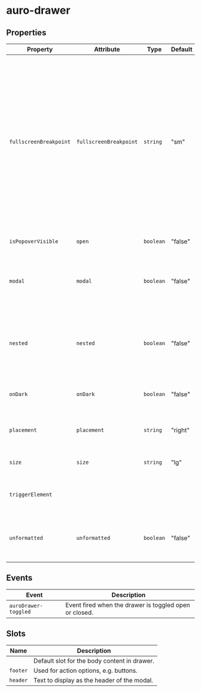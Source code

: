 # auro-drawer

## Properties

| Property               | Attribute              | Type      | Default | Description                                      |
|------------------------|------------------------|-----------|---------|--------------------------------------------------|
| `fullscreenBreakpoint` | `fullscreenBreakpoint` | `string`  | "sm"    | Defines the screen size breakpoint (`lg`, `md`, `sm`, or `xs`) at which the drawer switches to fullscreen mode on mobile.<br />When expanded, the drawer will automatically display in fullscreen mode if the screen size is equal to or smaller than the selected breakpoint. |
| `isPopoverVisible`     | `open`                 | `boolean` | "false" | Sets state of drawer to open.                    |
| `modal`                | `modal`                | `boolean` | "false" | Modal drawer restricts the user to take an action (no default close actions). |
| `nested`               | `nested`               | `boolean` | "false" | Sets the anchor placement for the bib. If true, bib will open based off its parent size and position. |
| `onDark`               | `onDark`               | `boolean` | "false" | Sets close icon to white for dark backgrounds.   |
| `placement`            | `placement`            | `string`  | "right" | Sets the placement of drawer bib to `right`, `left`, `top`, `bottom` |
| `size`                 | `size`                 | `string`  | "lg"    | Sets the size of drawer bib to `sm`, `md`, `lg`  |
| `triggerElement`       |                        |           |         | The element to focus when the drawer is closed.  |
| `unformatted`          | `unformatted`          | `boolean` | "false" | Unformatted drawer window, edge-to-edge fill for content. |

## Events

| Event                | Description                                      |
|----------------------|--------------------------------------------------|
| `auroDrawer-toggled` | Event fired when the drawer is toggled open or closed. |

## Slots

| Name     | Description                                  |
|----------|----------------------------------------------|
|          | Default slot for the body content in drawer. |
| `footer` | Used for action options, e.g. buttons.       |
| `header` | Text to display as the header of the modal.  |
